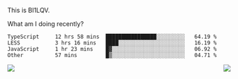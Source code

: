 This is BI1LQV.

What am I doing recently?

<!--START_SECTION:waka-->

```text
TypeScript     12 hrs 58 mins  ████████████████░░░░░░░░░   64.19 %
LESS           3 hrs 16 mins   ████░░░░░░░░░░░░░░░░░░░░░   16.19 %
JavaScript     1 hr 23 mins    █▓░░░░░░░░░░░░░░░░░░░░░░░   06.92 %
Other          57 mins         █▒░░░░░░░░░░░░░░░░░░░░░░░   04.71 %
```

<!--END_SECTION:waka-->
<img align="right" src="https://github-readme-stats.vercel.app/api?username=bi1lqv&show_icons=true&count_private=true">

<img src="https://metrics.lecoq.io/bi1lqv?template=classic&base.activity=0&base.community=0&base.repositories=0&base.metadata=0&isocalendar=1&base=header%2C%20activity%2C%20community%2C%20repositories%2C%20metadata&base.indepth=false&base.hireable=false&isocalendar=false&isocalendar.duration=full-year&config.timezone=Asia%2FShanghai">

